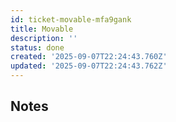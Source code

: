 ```yaml
---
id: ticket-movable-mfa9gank
title: Movable
description: ''
status: done
created: '2025-09-07T22:24:43.760Z'
updated: '2025-09-07T22:24:43.762Z'
---
```


## Notes
